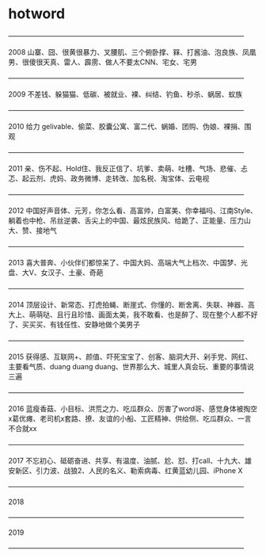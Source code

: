 # hotword
——————————————————————————————————

2008
山寨、囧、很黄很暴力、叉腰肌、三个俯卧撑、槑、打酱油、泡良族、凤凰男、很傻很天真、雷人、霹雳、做人不要太CNN、宅女、宅男

——————————————————————————————————

2009
不差钱、躲猫猫、低碳、被就业、裸、纠结、钓鱼、秒杀、蜗居、蚁族

——————————————————————————————————

2010
给力 gelivable、偷菜、胶囊公寓、富二代、蜗婚、团购、伪娘、裸捐、围观

——————————————————————————————————

2011
亲、伤不起、Hold住、我反正信了、坑爹、卖萌、吐槽、气场、悲催、忐忑、起云剂、虎妈、政务微博、走转改、加名税、淘宝体、云电视

——————————————————————————————————

2012
中国好声音体、元芳，你怎么看、高富帅，白富美、你幸福吗、江南Style、躺着也中枪、吊丝逆袭、舌尖上的中国、最炫民族风、给跪了、正能量、压力山大、赞、接地气

——————————————————————————————————

2013
喜大普奔、小伙伴们都惊呆了、中国大妈、高端大气上档次、中国梦、光盘、大V、女汉子、土豪、奇葩

——————————————————————————————————

2014
顶层设计、新常态、打虎拍蝇、断崖式、你懂的、断舍离、失联、神器、高大上、萌萌哒、且行且珍惜、画面太美，我不敢看、也是醉了、现在整个人都不好了、买买买、有钱任性、安静地做个美男子

——————————————————————————————————

2015
获得感、互联网+、颜值、吓死宝宝了、创客、脑洞大开、剁手党、网红、主要看气质、duang duang duang、世界那么大、城里人真会玩、重要的事情说三遍

——————————————————————————————————

2016
蓝瘦香菇、小目标、洪荒之力、吃瓜群众、厉害了word哥、感觉身体被掏空x葛优瘫、老司机x套路、撩、友谊的小船、工匠精神、供给侧、吃瓜群众、一言不合就xx

——————————————————————————————————

2017
不忘初心、砥砺奋进、共享、有温度、油腻、尬、怼、打call、十九大、雄安新区、引力波、战狼2、人民的名义、勒索病毒、红黄蓝幼儿园、iPhone X

——————————————————————————————————

2018

——————————————————————————————————

2019

——————————————————————————————————
